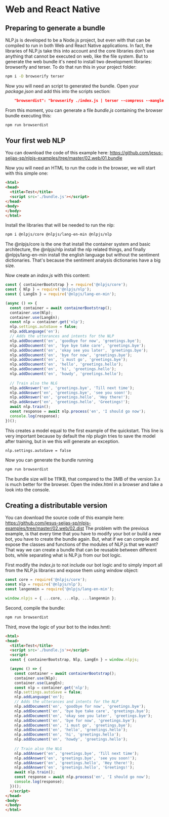 # Web and React Native

## Preparing to generate a bundle

NLP.js is developed to be a Node.js project, but even with that can be compiled to run in both Web and React Native applications. In fact, the libraries of NLP.js take this into account and the core libraries don't use anything that cannot be executed on web, like the file system.
But to generate the web bundle it's need to install two development libraries: browserify and terser. To do that run this in your project folder:
```bash
npm i -D browserify terser
```

Now you will need an script to generated the bundle. Open your _package.json_ and add this into the scripts section:
```json
    "browserdist": "browserify ./index.js | terser --compress --mangle > ./bundle.js"
```

From this moment, you can generate a file _bundle.js_ containing the browser bundle executing this:
```bash
npm run browserdist
```

## Your first web NLP

You can download the code of this example here: https://github.com/jesus-seijas-sp/nlpjs-examples/tree/master/02.web/01.bundle

Now you will need an HTML to run the code in the browser, we will start with this simple one:
```html
<html>
<head>
  <title>Test</title>
  <script src='./bundle.js'></script>
</head>
<body>
</body>
</html>
```

Install the libraries that will be needed to run the nlp:
```bash
npm i @nlpjs/core @nlpjs/lang-en-min @nlpjs/nlp
```

The @nlpjs/core is the one that install the container system and basic architecture, the @nlpjs/nlp install the nlp related things, and finally @nlpjs/lang-en-min install the english language but without the sentiment dictionaries. That's because the sentiment analysis dictionaries have a big size.

Now create an _index.js_ with this content:
```javascript
const { containerBootstrap } = require('@nlpjs/core');
const { Nlp } = require('@nlpjs/nlp');
const { LangEn } = require('@nlpjs/lang-en-min');

(async () => {
  const container = await containerBootstrap();
  container.use(Nlp);
  container.use(LangEn);
  const nlp = container.get('nlp');
  nlp.settings.autoSave = false;
  nlp.addLanguage('en');
  // Adds the utterances and intents for the NLP
  nlp.addDocument('en', 'goodbye for now', 'greetings.bye');
  nlp.addDocument('en', 'bye bye take care', 'greetings.bye');
  nlp.addDocument('en', 'okay see you later', 'greetings.bye');
  nlp.addDocument('en', 'bye for now', 'greetings.bye');
  nlp.addDocument('en', 'i must go', 'greetings.bye');
  nlp.addDocument('en', 'hello', 'greetings.hello');
  nlp.addDocument('en', 'hi', 'greetings.hello');
  nlp.addDocument('en', 'howdy', 'greetings.hello');
  
  // Train also the NLG
  nlp.addAnswer('en', 'greetings.bye', 'Till next time');
  nlp.addAnswer('en', 'greetings.bye', 'see you soon!');
  nlp.addAnswer('en', 'greetings.hello', 'Hey there!');
  nlp.addAnswer('en', 'greetings.hello', 'Greetings!');
  await nlp.train();
  const response = await nlp.process('en', 'I should go now');
  console.log(response);
})();
```

This creates a model equal to the first example of the quickstart.
This line is very important because by default the nlp plugin tries to save the model after training, but in we this will generate an exception.
```javscript
nlp.settings.autoSave = false
```

Now you can generate the bundle running
```bash
npm run browserdist
```
The bundle size will be 111KB, that compared to the 3MB of the version 3.x is much better for the browser.
Open the index.html in a browser and take a look into the console.

## Creating a distributable version

You can download the source code of this example here: https://github.com/jesus-seijas-sp/nlpjs-examples/tree/master/02.web/02.dist
The problem with the previous example, is that every time that you have to modify your bot or build a new bot, you have to create the bundle again.
But, what if we can compile and expose the classes and functions of the modules of NLP.js that we want? That way we can create a bundle that can be reusable between different bots, while separating what is NLP.js from our bot logic.

First modify the _index.js_ to not include our bot logic and to simply import all from the NLP.js libraries and expose them using window object:

```javascript
const core = require('@nlpjs/core');
const nlp = require('@nlpjs/nlp');
const langenmin = require('@nlpjs/lang-en-min');

window.nlpjs = { ...core, ...nlp, ...langenmin };
```

Second, compile the bundle:
```bash
npm run browserdist
```

Third, move the logic of your bot to the index.hmtl:

```html
<html>
<head>
  <title>Test</title>
  <script src='./bundle.js'></script>
  <script>
  const { containerBootstrap, Nlp, LangEn } = window.nlpjs;

  (async () => {
    const container = await containerBootstrap();
    container.use(Nlp);
    container.use(LangEn);
    const nlp = container.get('nlp');
    nlp.settings.autoSave = false;
    nlp.addLanguage('en');
    // Adds the utterances and intents for the NLP
    nlp.addDocument('en', 'goodbye for now', 'greetings.bye');
    nlp.addDocument('en', 'bye bye take care', 'greetings.bye');
    nlp.addDocument('en', 'okay see you later', 'greetings.bye');
    nlp.addDocument('en', 'bye for now', 'greetings.bye');
    nlp.addDocument('en', 'i must go', 'greetings.bye');
    nlp.addDocument('en', 'hello', 'greetings.hello');
    nlp.addDocument('en', 'hi', 'greetings.hello');
    nlp.addDocument('en', 'howdy', 'greetings.hello');
    
    // Train also the NLG
    nlp.addAnswer('en', 'greetings.bye', 'Till next time');
    nlp.addAnswer('en', 'greetings.bye', 'see you soon!');
    nlp.addAnswer('en', 'greetings.hello', 'Hey there!');
    nlp.addAnswer('en', 'greetings.hello', 'Greetings!');
    await nlp.train();
    const response = await nlp.process('en', 'I should go now');
    console.log(response);
  })();
  </script>
</head>
<body>
</body>
</html>
```